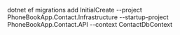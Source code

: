 dotnet ef migrations add InitialCreate --project PhoneBookApp.Contact.Infrastructure --startup-project PhoneBookApp.Contact.API --context ContactDbContext
